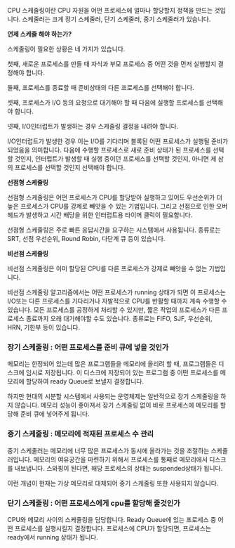 CPU 스케줄링이란 CPU 자원을 어떤 프로세스에 얼마나 할당할지 정책을 만드는 것입니다. 스케줄러는 크게 장기 스케줄러, 단기 스케줄러, 중기 스케줄러가 있습니다.



**언제 스케줄 해야 하는가?**

스케줄링이 필요한 상황은 네 가지가 있습니다.

첫째, 새로운 프로세스를 만들 때 자식과 부모 프로세스 중 어떤 것을 먼저 실행할지 결정해야 합니다.

둘째, 프로세스를 종료할 때 준비상태의 다른 프로세스를 선택해야 합니다.

셋째, 프로세스가 I/O 등의 요청으로 대기해야 할 때 다음에 실행할 프로세스를 선택해야 합니다.

넷째, I/O인터럽트가 발생하는 경우 스케줄링 결정을 내려야 합니다.

I/O인터럽트가 발생한 경우 이는 I/O를 기다리며 블록된 어떤 프로세스가 실행될 준비가 되었음을 의미합니다. 다음에 수행할 프로세스로 새로 준비 상태가 된 프로세스를 선택할 것인지, 인터럽트가 발생할 때 실행 중이던 프로세스를 선택할 것인지, 아니면 제 삼의 프로세스를 선택할 것인지 선택해야 합니다.



**선점형 스케줄링**

선점형 스케줄링은 어떤 프로세스가 CPU를 할당받아 실행하고 있어도 우선순위가 더 높은 프로세스가 CPU를 강제로 빼앗을 수 있는 기법입니다. 그리고 선점으로 인한 오버헤드가 발생하고 시간 배당을 위한 인터럽트용 타이머 클럭이 필요합니다.

선점형 스케줄링은 주로 빠른 응답시간을 요구하는 시스템에서 사용됩니다. 종류로는 SRT, 선점 우선순위, Round Robin, 다단계 큐 등이 있습니다.



**비선점 스케줄링**

비선점 스케줄링은 이미 할당된 CPU를 다른 프로세스가 강제로 빼앗을 수 없는 기법입니다.

비선점 스케줄링 알고리즘에서는 어떤 프로세스가 running 상태가 되면 이 프로세스는 I/O또는 다른 프로세스를 기다리거나 자발적으로 CPU를 반활할 때까지 계속 수행할 수 있습니다. 모든 프로세스를 공정하게 처리할 수 있지만, 짧은 작업의 프로세스가 다른 프로세스 종료까지 오래 대기해야할 수도 있습니다. 종류로는 FIFO, SJF, 우선순위, HRN, 기한부 등이 있습니다.



### 장기 스케줄링 : 어떤 프로세스를 준비 큐에 넣을 것인가

메모리는 한정되어 있는데 많은 프로그램들을 메모리에 올리려 할 때, 프로그램들은 디스크에 임시로 저장됩니다. 이 디스크에 저장되어 있는 프로그램 중 어떤 프로세스를 메모리에 할당하여 ready Queue로 보낼지 결정합니다.

하지만 현대의 시분할 시스템에서 사용되는 운영체제는 일반적으로 장기 스케줄링을 하지 않습니다. 메모리 성능이 좋아져서 장기 스케줄링 없이 바로 프로세스에 메모리를 할당해 준비 큐에 넣어주게 됩니다.



### 중기 스케줄링 : 메모리에 적재된 프로세스 수 관리

중기 스케줄러는 메모리에 너무 많은 프로세스가 동시에 올라가는 것을 조절하는 스케줄러입니다. 메모리의 여유공간을 마련하기 위해서 프로세스를 통째로 메모리에서 디스크를 내보냅니다. 스와핑이 된다면, 해당 프로세스의 상태는 suspended상태가 됩니다.

이런 개념이 현재는 가상 메모리로 대체되어 중기 스케줄링 또한 사용되지 않습니다.



### 단기 스케줄링 : 어떤 프로세스에게 cpu를 할당해 줄것인가

CPU와 메모리 사이의 스케줄링을 담당합니다. Ready Queue에 있는 프로세스 중 어떤 프로세스를 실행시킬지 결정합니다. 프로세스에 CPU가 할당되면, 프로세스는 ready에서 running 상태가 됩니다.